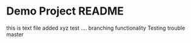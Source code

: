 # Demo Project README
this is text file
added xyz
test ....
branching functionality
Testing trouble master